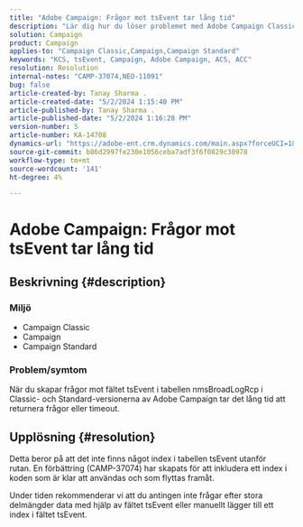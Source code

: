 ```yaml
---
title: "Adobe Campaign: Frågor mot tsEvent tar lång tid"
description: "Lär dig hur du löser problemet med Adobe Campaign Classic där det tar lång tid att returnera eller timeout."
solution: Campaign
product: Campaign
applies-to: "Campaign Classic,Campaign,Campaign Standard"
keywords: "KCS, tsEvent, Campaign, Adobe Campaign, ACS, ACC"
resolution: Resolution
internal-notes: "CAMP-37074,NEO-11091"
bug: false
article-created-by: Tanay Sharma .
article-created-date: "5/2/2024 1:15:40 PM"
article-published-by: Tanay Sharma .
article-published-date: "5/2/2024 1:16:28 PM"
version-number: 5
article-number: KA-14708
dynamics-url: "https://adobe-ent.crm.dynamics.com/main.aspx?forceUCI=1&pagetype=entityrecord&etn=knowledgearticle&id=5670f511-8608-ef11-9f8a-6045bd026dc7"
source-git-commit: b86d2997fe230e1056ceba7adf3f6f0829c30978
workflow-type: tm+mt
source-wordcount: '141'
ht-degree: 4%

---
```


# Adobe Campaign: Frågor mot tsEvent tar lång tid

## Beskrivning {#description}


### Miljö

- Campaign Classic
- Campaign
- Campaign Standard




### Problem/symtom

När du skapar frågor mot fältet tsEvent i tabellen nmsBroadLogRcp i Classic- och Standard-versionerna av Adobe Campaign tar det lång tid att returnera frågor eller timeout.


## Upplösning {#resolution}


Detta beror på att det inte finns något index i tabellen tsEvent utanför rutan. En förbättring (CAMP-37074) har skapats för att inkludera ett index i koden som är klar att användas och som flyttas framåt.

Under tiden rekommenderar vi att du antingen inte frågar efter stora delmängder data med hjälp av fältet tsEvent eller manuellt lägger till ett index i fältet tsEvent.
